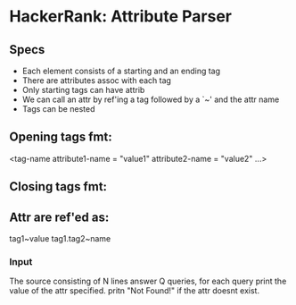 # HackerRank: Attribute Parser

## Specs
- Each element consists of a starting and an ending tag
- There are attributes assoc with each tag
- Only starting tags can have attrib
- We can call an attr by ref'ing a tag followed by a `~' and the attr name
- Tags can be nested

## Opening tags fmt:
  <tag-name attribute1-name = "value1" attribute2-name = "value2" ...>

## Closing tags fmt:
  </tag-name>

## Attr are ref'ed as:
  tag1~value
  tag1.tag2~name

### Input
The source consisting of N lines answer Q queries, for each query print
the value of the attr specified. pritn "Not Found!" if the attr doesnt exist.
